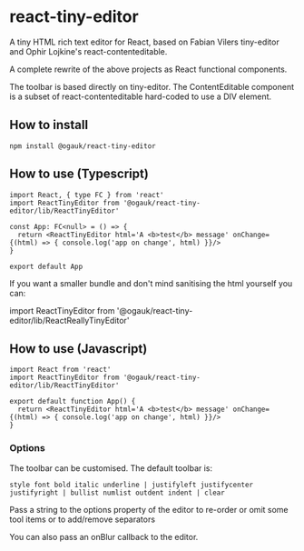 # react-tiny-editor

A tiny HTML rich text editor for React, based on Fabian Vilers tiny-editor and Ophir Lojkine's react-contenteditable.

A complete rewrite of the above projects as React functional components.

The toolbar is based directly on tiny-editor. The ContentEditable component is a subset of react-contenteditable hard-coded to use a DIV element.

## How to install

```
npm install @ogauk/react-tiny-editor
```

## How to use (Typescript)

```
import React, { type FC } from 'react'
import ReactTinyEditor from '@ogauk/react-tiny-editor/lib/ReactTinyEditor'

const App: FC<null> = () => {
  return <ReactTinyEditor html='A <b>test</b> message' onChange={(html) => { console.log('app on change', html) }}/>
}

export default App
```
If you want a smaller bundle and don't mind sanitising the html yourself you can:

import ReactTinyEditor from '@ogauk/react-tiny-editor/lib/ReactReallyTinyEditor'

## How to use (Javascript)

```
import React from 'react'
import ReactTinyEditor from '@ogauk/react-tiny-editor/lib/ReactTinyEditor'

export default function App() {
  return <ReactTinyEditor html='A <b>test</b> message' onChange={(html) => { console.log('app on change', html) }}/>
}
```

### Options

  The toolbar can be customised. The default toolbar is:

    style font bold italic underline | justifyleft justifycenter justifyright | bullist numlist outdent indent | clear

  Pass a string to the options property of the editor to re-order or omit some tool items or to add/remove separators

  You can also pass an onBlur callback to the editor.
